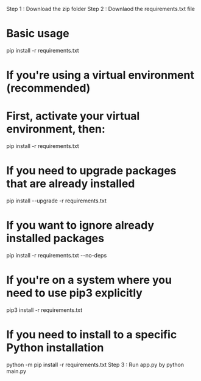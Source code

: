  Step 1 : Download the zip folder 
 Step 2 : Downlaod the requirements.txt file 
 # Basic usage
pip install -r requirements.txt

# If you're using a virtual environment (recommended)
# First, activate your virtual environment, then:
pip install -r requirements.txt

# If you need to upgrade packages that are already installed
pip install --upgrade -r requirements.txt

# If you want to ignore already installed packages
pip install -r requirements.txt --no-deps

# If you're on a system where you need to use pip3 explicitly
pip3 install -r requirements.txt

# If you need to install to a specific Python installation
python -m pip install -r requirements.txt
Step 3 : Run app.py by 
 python main.py
 
